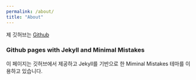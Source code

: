 ```yaml
---
permalink: /about/
title: "About"
---
```


제 깃허브는 [Github](https://github.com/kwonhwijun/kwonhwijun.github.io)

### Github pages with Jekyll and Minimal Mistakes
이 페이지는 깃허브에서 제공하고 Jekyll를 기반으로 한 Miminal Mistakes 테마를 이용하고 있습니다.